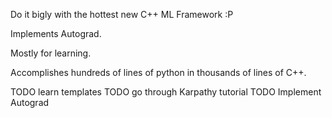 Do it bigly with the hottest new C++ ML Framework :P

Implements Autograd.

Mostly for learning.

Accomplishes hundreds of lines of python in thousands of lines of C++.


TODO learn templates
TODO go through Karpathy tutorial
TODO Implement Autograd
